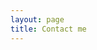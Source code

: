 ```yaml
---
layout: page
title: Contact me
---
```


<html>
    <head>
        <style>
            #chartdiv {
                width: 100%;
                height: 320px;
            }
            .map-marker {
                margin-left: -5px;
                margin-top: -5px;
            }
            .map-marker.map-clickable {
                cursor: pointer;
            }
            .pulse {
                width: 0px;
                height: 0px;
                border: 0px solid #f7f14c;
                -webkit-border-radius: 30px;
                -moz-border-radius: 30px;
                border-radius: 30px;
                background-color: #716f42;
                z-index: 10;
                position: absolute;
          }
          .map-marker .dot {
                border: 10px solid #FFFFFF;
                background: transparent;
                -webkit-border-radius: 100px;
                -moz-border-radius: 100px;
                border-radius: 100px;
                height: 40px;
                width: 40px;
                -webkit-animation: pulse 0s ease-out;
                -moz-animation: pulse 0s ease-out;
                animation: pulse 1s ease-out;
                -webkit-animation-iteration-count: infinite;
                -moz-animation-iteration-count: infinite;
                animation-iteration-count: infinite;
                position: absolute;
                top: -25px;
                left: -25px;
                z-index: 1;
                opacity: 0;
        }
        @-moz-keyframes pulse {
               0% {
                  -moz-transform: scale(0);
                  opacity: 0.0;
               }
               25% {
                  -moz-transform: scale(0);
                  opacity: 0.1;
               }
               50% {
                  -moz-transform: scale(0.1);
                  opacity: 0.3;
               }
               75% {
                  -moz-transform: scale(0.5);
                  opacity: 0.5;
               }
               100% {
                  -moz-transform: scale(1);
                  opacity: 0.0;
               }
        }
        @-webkit-keyframes "pulse" {
               0% {
                  -webkit-transform: scale(0);
                  opacity: 0.0;
               }
               25% {
                  -webkit-transform: scale(0);
                  opacity: 0.1;
               }
               50% {
                  -webkit-transform: scale(0.1);
                  opacity: 0.3;
               }
               75% {
                  -webkit-transform: scale(0.5);
                  opacity: 0.5;
               }
               100% {
                  -webkit-transform: scale(1);
                  opacity: 0.0;
               }
        }
        </style>
    </head>
    <body>
    <script src="https://www.amcharts.com/lib/3/ammap.js"></script>
    <script src="https://www.amcharts.com/lib/3/maps/js/worldLow.js"></script>
    <script src="https://www.amcharts.com/lib/3/themes/light.js"></script>
    <script>
    // svg path for target icon
    var targetSVG = "M9,0C4.029,0,0,4.029,0,9s4.029,9,9,9s9-4.029,9-9S13.971,0,9,0z M9,15.93 c-3.83,0-6.93-3.1-6.93-6.93S5.17,2.07,9,2.07s6.93,3.1,6.93,6.93S12.83,15.93,9,15.93 M12.5,9c0,1.933-1.567,3.5-3.5,3.5S5.5,10.933,5.5,9S7.067,5.5,9,5.5 S12.5,7.067,12.5,9z";

    var map = AmCharts.makeChart( "chartdiv", {
      "type": "map",
      "theme": "light",
      "dragMap": true,
      "projection": "miller",
      "mouseWheelZoomEnabled": true,
      "showBalloonOnSelectedObject": true,
      "backgroundAlpha": 1,
      "backgroundColor": "#000",

      "dataProvider": {
        "map": "worldLow",
        "zoomLevel": 1,
        "zoomLongitude": 10.685223,
        "zoomLatitude": 25.0,
        <!-- "getAreasFromMap": true, -->

        "lines": [
            {"latitudes": [ 29.9948936 , 30.341304 ], "longitudes": [ 112.660802 , 112.212773 ]},
            {"latitudes": [ 30.341304 , 30.5390822 ], "longitudes": [ 112.212773 , 114.3527662 ]},
            {"latitudes": [ 30.5390822 , 39.9869171 ], "longitudes": [ 114.3527662 , 116.3036799 ]},
            {"latitudes": [ 39.9869171 , 22.337857 ], "longitudes": [ 116.3036799 , 114.181962 ]}
        ],

        "images": [
        <!-- resident -->
        {"type": "circle", "title": "Xinguancun", "latitude": 29.9948936, "longitude": 112.660802, "scale": 0.3, "color": "#FF0000"},
        {"type": "circle", "title": "Jingzhou", "latitude": 30.341304, "longitude": 112.212773, "scale": 0.3, "color": "#FF0000"},
        {"svgPath": targetSVG, "title": "Wuhan", "latitude": 30.5390822, "longitude": 114.3527662, "scale": 0.3, "color": "#FF0000"},
        {"svgPath": targetSVG, "title": "Beijing", "latitude": 39.9869171, "longitude": 116.3036799, "scale": 0.3, "color": "#FF0000"},
        {"svgPath": targetSVG, "title": "Hong Kong", "latitude": 22.337857, "longitude": 114.181962, "scale": 0.5, "color": "#FF0000"},
        {"svgPath": targetSVG, "title": "Corvallis", "latitude": 44.5637844, "longitude": -123.2816383, "scale": 0.5, "color": "#FFFF00"},
        {"type": "circle", "title": "Honolulu", "latitude": 21.2961421, "longitude": -157.8197537, "scale": 0.2},
        {"type": "circle", "title": "Soeul", "latitude": 37.56171, "longitude": 126.969821, "scale": 0.2},
        {"type": "circle", "title": "Chiasso", "latitude": 45.833905, "longitude": 9.032748, "scale": 0.2},
        {"type": "circle", "title": "Como", "latitude": 45.818056, "longitude": 9.066017, "scale": 0.2},
        {"type": "circle", "title": "Venice", "latitude": 45.43086, "longitude": 12.334162, "scale": 0.2},
        {"type": "circle", "title": "Florence", "latitude": 43.768844, "longitude": 11.25357, "scale": 0.2},
        {"type": "circle", "title": "Milan", "latitude": 45.462403, "longitude": 9.186216, "scale": 0.2},
        {"type": "circle", "title": "Prague", "latitude": 50.0598054, "longitude": 14.3251976, "scale": 0.2},
        {"type": "circle", "title": "Karlovy Vary", "latitude": 50.23022, "longitude": 12.867841, "scale": 0.2},
        {"type": "circle", "title": "Český Krumlov", "latitude": 48.973443, "longitude": 14.472547, "scale": 0.2},
        {"type": "circle", "title": "Ceske Budejovice", "latitude": 48.809801, "longitude": 14.314063, "scale": 0.2},
        {"type": "circle", "title": "Yichang", "latitude": 30.685358, "longitude": 111.267151, "scale": 0.2},
        {"type": "circle", "title": "Xiangyang", "latitude": 31.931969, "longitude": 112.929498, "scale": 0.2},
        {"type": "circle", "title": "Chengdu", "latitude": 30.584186, "longitude": 104.056221, "scale": 0.2},
        {"type": "circle", "title": "Shenyang", "latitude": 41.795374, "longitude": 123.429275, "scale": 0.2},
        {"type": "circle", "title": "Chongming Island", "latitude": 31.623527, "longitude": 121.396618, "scale": 0.2},
        {"type": "circle", "title": "Shanghai", "latitude": 31.227287, "longitude": 121.459633, "scale": 0.2},
        {"type": "circle", "title": "Heaven Lake", "latitude": 42.021411, "longitude": 128.060149, "scale": 0.2},
        {"type": "circle", "title": "Changchun", "latitude": 43.822262, "longitude": 125.324109, "scale": 0.2},
        {"type": "circle", "title": "Yanbian Antu", "latitude": 43.10331, "longitude": 128.865288, "scale": 0.2},
        {"type": "circle", "title": "Shaoxing", "latitude": 29.996625, "longitude": 120.58591, "scale": 0.2},
        {"type": "circle", "title": "Hangzhou", "latitude": 30.268311, "longitude": 120.153467, "scale": 0.2},
        {"type": "circle", "title": "Xiangtan", "latitude": 27.827308, "longitude": 112.940775, "scale": 0.2},
        {"type": "circle", "title": "Yueyang", "latitude": 29.363103, "longitude": 113.114635, "scale": 0.2},
        {"type": "circle", "title": "Changsha", "latitude": 28.216436, "longitude": 112.940859, "scale": 0.2},
        {"type": "circle", "title": "Changzhou", "latitude": 31.808967, "longitude": 119.974338, "scale": 0.2},
        {"type": "circle", "title": "Nanjing", "latitude": 32.065932, "longitude": 118.788722, "scale": 0.2},
        {"type": "circle", "title": "Jiujiang Lushan", "latitude": 29.556552, "longitude": 116.013272, "scale": 0.2},
        {"type": "circle", "title": "Nanchang", "latitude": 28.679786, "longitude": 115.855627, "scale": 0.2},
        {"type": "circle", "title": "Qingdao", "latitude": 36.058188, "longitude": 120.364583, "scale": 0.2},
        {"type": "circle", "title": "Jinan", "latitude": 36.642584, "longitude": 117.12017, "scale": 0.2},
        {"type": "circle", "title": "Jianshui", "latitude": 23.633042, "longitude": 102.82543, "scale": 0.2},
        {"type": "circle", "title": "Mojiang", "latitude": 23.427488, "longitude": 101.686784, "scale": 0.2},
        {"type": "circle", "title": "Pu'er", "latitude": 22.782715, "longitude": 100.967927, "scale": 0.2},
        {"type": "circle", "title": "Xishuangbanna", "latitude": 22.006043, "longitude": 100.802042, "scale": 0.2},
        {"type": "circle", "title": "Dali", "latitude": 25.61027, "longitude": 100.270071, "scale": 0.2},
        {"type": "circle", "title": "Lijiang", "latitude": 26.853597, "longitude": 100.227114, "scale": 0.2},
        {"type": "circle", "title": "Puzhehei", "latitude": 24.131957, "longitude": 104.119156, "scale": 0.2},
        {"type": "circle", "title": "Gejiu", "latitude": 23.357424, "longitude": 103.155472, "scale": 0.2},
        {"type": "circle", "title": "Mengzi", "latitude": 23.363066, "longitude": 103.398048, "scale": 0.2},
        {"type": "circle", "title": "Shenzhen", "latitude": 22.532757, "longitude": 113.917776, "scale": 0.2},
        {"type": "circle", "title": "Zhuhai", "latitude": 22.2778, "longitude": 113.570599, "scale": 0.2},
        {"type": "circle", "title": "Macau", "latitude": 22.189968, "longitude": 113.548058, "scale": 0.2},
        {"type": "circle", "title": "Dongguan", "latitude": 23.037614, "longitude": 113.756288, "scale": 0.2},
        {"type": "circle", "title": "Guangzhou", "latitude": 23.116626, "longitude": 113.248428, "scale": 0.2}
        ]
      },

      "areasSettings": {
          "color": "#FFCC00",
          "outlineThickness": 0,
          "unlistedAreasColor": "#999",
          "unlistedAreasAlpha": 0.6
      },

      "imagesSettings": {
        "color": "#00FF00",
        "rollOverColor": "#FFFF00",
        "selectedColor": "#000000",
        "rollOverScale": 2
      },

      "linesSettings": {
        "arc": 0.8,
        "arrow": "none",
        "color": "#FFFF00",
        "alpha": 1,
        "arrowAlpha": 0.9,
        "arrowSize": 0,
        "thickness": 0.5
      },

      "balloon": {
          "drop": true,
          "enabled": false
      },

      "zoomControl": {
        "homeButtonEnabled": false,
        "zoomControlEnabled": false,
        "buttonSize": 20,
        "gridHeight": 0,
        "draggerAlpha": 0,
        "gridAlpha": 0
      },

      "backgroundZoomsToTop": true,
      "linesAboveImages": true,

      "export": {
        "enabled": false
      }
    } );

    map.addListener( "positionChanged", updateCustomMarkers );

    function updateCustomMarkers( event ) {
      var map = event.chart;

      for ( var x in map.dataProvider.images ) {
        var image = map.dataProvider.images[ x ];
        if (x == 4 || x == 5) {
            if ( 'undefined' == typeof image.externalElement )
            image.externalElement = createCustomMarker( image );
            var xy = map.coordinatesToStageXY( image.longitude, image.latitude );
            image.externalElement.style.top = xy.y + 'px';
            image.externalElement.style.left = xy.x + 'px';
        }
      }
    }

    function createCustomMarker( image ) {
      var holder = document.createElement( 'div' );
      holder.className = 'map-marker';
      holder.title = image.title;
      holder.style.position = 'absolute';

      if ( undefined != image.url ) {
        holder.onclick = function() {
          window.location.href = image.url;
        };
        holder.className += ' map-clickable';
      }

      var dot = document.createElement( 'div' );
      dot.className = 'dot';
      holder.appendChild( dot );

      var pulse = document.createElement( 'div' );
      pulse.className = 'pulse';
      holder.appendChild( pulse );

      image.chart.chartDiv.appendChild( holder );

      return holder;
    }
    </script>
    </body>
    <div id="chartdiv"></div>

      <!-- qq enterprise mail -->
      <style>
      .bizmail_loginpanel{font-size:12px;width:600px;height:auto;border:1px solid #cccccc;background:#ffffff;}
      .bizmail_LoginBox{padding:10px 15px;}
      .bizmail_loginpanel h3{padding-bottom:5px;margin:0 0 5px 0;border-bottom:1px solid #cccccc;font-size:14px;}
      .bizmail_loginpanel form{margin:10;padding:10;}
      .bizmail_loginpanel input.text{font-size:12px;width:50px;height:20px;margin:0 2px;border:1px solid #C3C3C3;border-color:#7C7C7C #C3C3C3 #C3C3C3 #9A9A9A;}
      .bizmail_loginpanel .bizmail_column{height:28px;}
      .bizmail_loginpanel .bizmail_column label{display:block;float:left;width:50px;height:24px;line-height:24px;font-size:12px;}
      .bizmail_loginpanel .bizmail_column .bizmail_inputArea{float:left;width:240px;}
      .bizmail_loginpanel .bizmail_column span{font-size:12px;word-wrap:break-word;margin-left: 2px;line-height:200%;}
      .bizmail_loginpanel .bizmail_SubmitArea{margin-left:30px;clear:both;}
      .bizmail_loginpanel .bizmail_SubmitArea a{font-size:12px;margin-left:5px;}
      .bizmail_loginpanel select{width:110px;height:20px;margin:0 2px;}
      </style>
      <script type="text/javascript" src="http://exmail.qq.com/en_US/htmledition/js_biz/outerlogin.js"  charset="gb18030"></script>
      <script type="text/javascript">
      writeLoginPanel({domainlist:"zhangfangli.cn", mode:"vertical"});
      </script>
</html>

If you are having any questions or suggestions, feel free to contact [me]({{ site.baseurl }}/menu/rong.html).
